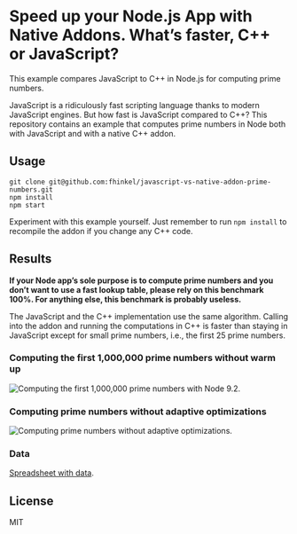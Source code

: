 # Speed up your Node.js App with Native Addons. What’s faster, C++ or JavaScript?

This example compares JavaScript to C++ in Node.js for computing prime numbers. 

JavaScript is a ridiculously fast scripting language thanks to modern JavaScript engines. But how fast is JavaScript compared to C++? This repository contains an example that computes prime numbers in Node both with JavaScript and with a native C++ addon.


## Usage

```
git clone git@github.com:fhinkel/javascript-vs-native-addon-prime-numbers.git
npm install
npm start
```

Experiment with this example yourself. Just remember to run `npm install` to recompile the addon if you change any C++ code. 

## Results

**If your Node app’s sole purpose is to compute prime numbers and you don’t want to use a fast lookup table, please rely on this benchmark 100%. For anything else, this benchmark is probably useless.**

The JavaScript and the C++ implementation use the same algorithm. Calling into the addon and running the computations in C++ is faster than staying in JavaScript except for small prime numbers, i.e., the first 25 prime numbers.

### Computing the first 1,000,000 prime numbers without warm up
![Computing the first 1,000,000 prime numbers with Node 9.2.](https://fhinkel.github.io/javascript-vs-native-addon-prime-numbers/WithOpt.png)

### Computing prime numbers without adaptive optimizations
![Computing prime numbers without adaptive optimizations.](https://fhinkel.github.io/javascript-vs-native-addon-prime-numbers/WithoutOpt.png)

### Data
[Spreadsheet with data](https://docs.google.com/spreadsheets/d/1VhhGmq7DWJEpW4zOtK2g1BRjQeiYo0DrQcQrIBH_la8/edit?usp=sharing). 

## License
MIT
